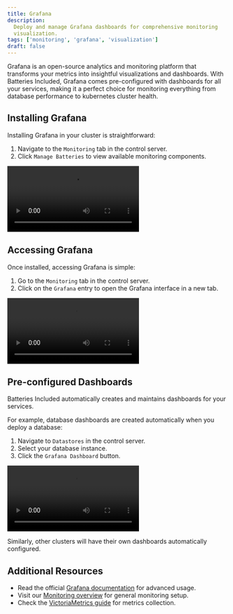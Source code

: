 ```yaml
---
title: Grafana
description:
  Deploy and manage Grafana dashboards for comprehensive monitoring
  visualization.
tags: ['monitoring', 'grafana', 'visualization']
draft: false
---
```


Grafana is an open-source analytics and monitoring platform that transforms your
metrics into insightful visualizations and dashboards. With Batteries Included,
Grafana comes pre-configured with dashboards for all your services, making it a
perfect choice for monitoring everything from database performance to kubernetes
cluster health.

## Installing Grafana

Installing Grafana in your cluster is straightforward:

1. Navigate to the `Monitoring` tab in the control server.
2. Click `Manage Batteries` to view available monitoring components.

<video src="/videos/docs/grafana/installing-grafana.mp4" controls></video>

## Accessing Grafana

Once installed, accessing Grafana is simple:

1. Go to the `Monitoring` tab in the control server.
2. Click on the `Grafana` entry to open the Grafana interface in a new tab.

<video src="/videos/docs/grafana/opening-grafana.mp4" controls></video>

## Pre-configured Dashboards

Batteries Included automatically creates and maintains dashboards for your
services.

For example, database dashboards are created automatically when you deploy a
database:

1. Navigate to `Datastores` in the control server.
2. Select your database instance.
3. Click the `Grafana Dashboard` button.

<video src="/videos/docs/grafana/opening-pg-grafana.mp4" controls></video>

Similarly, other clusters will have their own dashboards automatically
configured.

## Additional Resources

- Read the official [Grafana documentation](https://grafana.com/docs/) for
  advanced usage.
- Visit our [Monitoring overview](/docs/monitoring) for general monitoring
  setup.
- Check the [VictoriaMetrics guide](/docs/victoria-metrics) for metrics
  collection.
